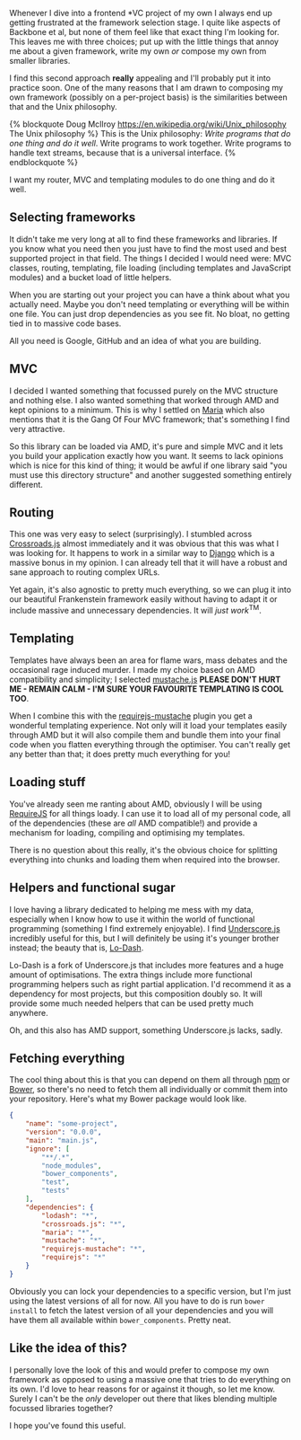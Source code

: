 Whenever I dive into a frontend \*VC project of my own I always end up getting frustrated at the framework selection stage. I quite like aspects of Backbone et al, but none of them feel like that exact thing I'm looking for. This leaves me with three choices; put up with the little things that annoy me about a given framework, write my own *or* compose my own from smaller libraries.

I find this second approach **really** appealing and I'll probably put it into practice soon. One of the many reasons that I am drawn to composing my own framework (possibly on a per-project basis) is the similarities between that and the Unix philosophy.

{% blockquote Doug McIlroy https://en.wikipedia.org/wiki/Unix_philosophy The Unix philosophy %}
This is the Unix philosophy: *Write programs that do one thing and do it well*. Write programs to work together. Write programs to handle text streams, because that is a universal interface.
{% endblockquote %}

I want my router, MVC and templating modules to do one thing and do it well.

<!-- more -->

## Selecting frameworks

It didn't take me very long at all to find these frameworks and libraries. If you know what you need then you just have to find the most used and best supported project in that field. The things I decided I would need were: MVC classes, routing, templating, file loading (including templates and JavaScript modules) and a bucket load of little helpers.

When you are starting out your project you can have a think about what you actually need. Maybe you don't need templating or everything will be within one file. You can just drop dependencies as you see fit. No bloat, no getting tied in to massive code bases.

All you need is Google, GitHub and an idea of what you are building.

## MVC

I decided I wanted something that focussed purely on the MVC structure and nothing else. I also wanted something that worked through AMD and kept opinions to a minimum. This is why I settled on [Maria][] which also mentions that it is the Gang Of Four MVC framework; that's something I find very attractive.

So this library can be loaded via AMD, it's pure and simple MVC and it lets you build your application exactly how you want. It seems to lack opinions which is nice for this kind of thing; it would be awful if one library said "you must use this directory structure" and another suggested something entirely different.

## Routing

This one was very easy to select (surprisingly). I stumbled across [Crossroads.js][] almost immediately and it was obvious that this was what I was looking for. It happens to work in a similar way to [Django][] which is a massive bonus in my opinion. I can already tell that it will have a robust and sane approach to routing complex URLs.

Yet again, it's also agnostic to pretty much everything, so we can plug it into our beautiful Frankenstein framework easily without having to adapt it or include massive and unnecessary dependencies. It will *just work*<sup>TM</sup>.

## Templating

Templates have always been an area for flame wars, mass debates and the occasional rage induced murder. I made my choice based on AMD compatibility and simplicity; I selected [mustache.js][] **PLEASE DON'T HURT ME - REMAIN CALM - I'M SURE YOUR FAVOURITE TEMPLATING IS COOL TOO**.

When I combine this with the [requirejs-mustache][] plugin you get a wonderful templating experience. Not only will it load your templates easily through AMD but it will also compile them and bundle them into your final code when you flatten everything through the optimiser. You can't really get any better than that; it does pretty much everything for you!

## Loading stuff

You've already seen me ranting about AMD, obviously I will be using [RequireJS][] for all things loady. I can use it to load all of my personal code, all of the dependencies (these are *all* AMD compatible!) and provide a mechanism for loading, compiling and optimising my templates.

There is no question about this really, it's the obvious choice for splitting everything into chunks and loading them when required into the browser.

## Helpers and functional sugar

I love having a library dedicated to helping me mess with my data, especially when I know how to use it within the world of functional programming (something I find extremely enjoyable). I find [Underscore.js][] incredibly useful for this, but I will definitely be using it's younger brother instead; the beauty that is, [Lo-Dash][].

Lo-Dash is a fork of Underscore.js that includes more features and a huge amount of optimisations. The extra things include more functional programming helpers such as right partial application. I'd recommend it as a dependency for most projects, but this composition doubly so. It will provide some much needed helpers that can be used pretty much anywhere.

Oh, and this also has AMD support, something Underscore.js lacks, sadly.

## Fetching everything

The cool thing about this is that you can depend on them all through [npm][] or [Bower][], so there's no need to fetch them all individually or commit them into your repository. Here's what my Bower package would look like.

```json
{
	"name": "some-project",
	"version": "0.0.0",
	"main": "main.js",
	"ignore": [
		"**/.*",
		"node_modules",
		"bower_components",
		"test",
		"tests"
	],
	"dependencies": {
		"lodash": "*",
		"crossroads.js": "*",
		"maria": "*",
		"mustache": "*",
		"requirejs-mustache": "*",
		"requirejs": "*"
	}
}
```

Obviously you can lock your dependencies to a specific version, but I'm just using the latest versions of all for now. All you have to do is run `bower install` to fetch the latest version of all your dependencies and you will have them all available within `bower_components`. Pretty neat.

## Like the idea of this?

I personally love the look of this and would prefer to compose my own framework as opposed to using a massive one that tries to do everything on its own. I'd love to hear reasons for or against it though, so let me know. Surely I can't be the *only* developer out there that likes blending multiple focussed libraries together?

I hope you've found this useful.

[Maria]: http://peter.michaux.ca/maria/
[Crossroads.js]: http://millermedeiros.github.io/crossroads.js/
[Django]: https://www.djangoproject.com/
[mustache.js]: https://github.com/janl/mustache.js
[requirejs-mustache]: https://github.com/jfparadis/requirejs-mustache
[RequireJS]: http://requirejs.org/
[Underscore.js]: http://underscorejs.org/
[Lo-Dash]: http://lodash.com/
[npm]: https://npmjs.org/
[Bower]: http://bower.io/
